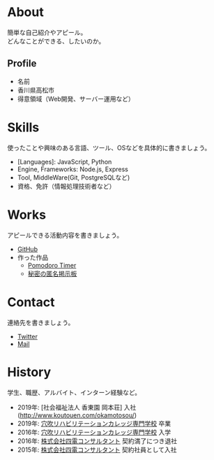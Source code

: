 # About
簡単な自己紹介やアピール。  
どんなことができる、したいのか。

## Profile
- 名前
- 香川県高松市
- 得意領域（Web開発、サーバー運用など）

# Skills
使ったことや興味のある言語、ツール、OSなどを具体的に書きましょう。
- [Languages]: JavaScript, Python
- Engine, Frameworks: Node.js, Express
- Tool, MiddleWare(Git, PostgreSQLなど)
- 資格、免許（情報処理技術者など）

# Works
アピールできる活動内容を書きましょう。
- [GitHub](https://github.com/)
- 作った作品
  - [Pomodoro Timer](https://you157.github.io/pomodoro_timer/)
  - [秘密の匿名掲示板](https://peaceful-headland-39324.herokuapp.com/posts)

# Contact
連絡先を書きましょう。
- [Twitter](https://twitter.com/kawaramoti)
- [Mail](mailto:youshimo26@gmail.com)

# History
学生、職歴、アルバイト、インターン経験など。
- 2019年: [社会福祉法人 香東園 岡本荘] 入社(http://www.koutouen.com/okamotosou/)
- 2019年: [穴吹リハビリテーションカレッジ専門学校](http://www.anabuki-college.net/ark/course/index.php) 卒業
- 2016年: [穴吹リハビリテーションカレッジ専門学校](http://www.anabuki-college.net/ark/course/index.php) 入学
- 2016年: [株式会社四電コンサルタント](https://www.yon-c.co.jp/) 契約満了につき退社
- 2015年: [株式会社四電コンサルタント](https://www.yon-c.co.jp/) 契約社員として入社
